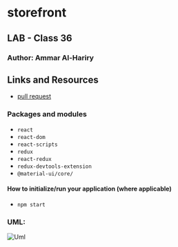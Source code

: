 # storefront


## LAB - Class 36

### Author: Ammar Al-Hariry

## Links and Resources

- [pull request](https://github.com/401-advanced-javascript-ammar-hariry/storefront/pull/2)


### Packages and modules
- ``react``
- ``react-dom``
- ``react-scripts``
- ``redux``
- ``react-redux``
- ``redux-devtools-extension``
- ``@material-ui/core/``




#### How to initialize/run your application (where applicable)
- ``npm start``





### UML:
![Uml ](https://i.ibb.co/JzXrwQC/store.png)

